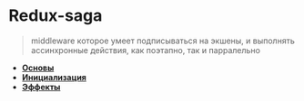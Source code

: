 # Redux-saga
> middleware которое умеет подписываться на экшены, и выполнять ассинхронные действия, как поэтапно, так и парралельно

* **<a href="./pages/basics/readme.md">Основы</a>**
* **<a href="./pages/init/readme.md">Инициализация</a>**
* **<a href="./pages/effects/readme.md">Эффекты</a>**

